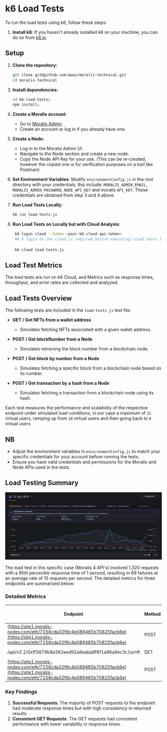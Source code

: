 # k6 Load Tests

To run the load tests using k6, follow these steps:

1. **Install k6**: If you haven't already installed k6 on your machine, you can do so from [k6.io](https://k6.io).

## Setup

2. **Clone the repository:**

    ```sh
    git clone git@github.com:mwaz/moralis-technical.git
    cd moralis-technical
    ```

3. **Install dependencies:**

    ```bash
    cd k6-load-tests;
    npm install;
    ```

4. **Create a Moralis account:**
    - Go to [Moralis Admin](https://admin.moralis.io/).
    - Create an account or log in if you already have one.

5. **Create a Node:**
    - Log in to the Moralis Admin UI.
    - Navigate to the Node section and create a new node.
    - Copy the Node API Key for your use. (This can be re-created, however the copied one is for verification purposes on a tool like Postman)

6. **Set Environment Variables**: Modify `environmentConfig.js` in the root directory with your credentials, this include: `MORALIS_ADMIN_EMAIL`, `MORALIS_ADMIN_PASSWORD`, `NODE_API_KEY` and moralis `API_KEY`. These credentials are obtained from step 3 and 4 above.

7. **Run Load Tests Locally**:

   ```bash
   k6 run load-tests.js
   ```

8. **Run Load Tests on Locally but with Cloud Analysis**:

   ```bash
    k6 login cloud --token <your-k6-cloud-api-token>
    ## A login to the cloud is required before executing cloud tests locally with cloud analysis

    k6 cloud load-tests.js 
   ```

## Load Test Metrics

The load tests are run on k6 Cloud, and Metrics such as response times, throughput, and error rates are collected and analyzed.

## Load Tests Overview

The following tests are included in the `load-tests.js` test file:

- **GET / Get NFTs from a wallet address**
  - Simulates fetching NFTs associated with a given wallet address.

- **POST / Get blockNumber from a Node**
  - Simulates retrieving the block number from a blockchain node.

- **POST / Get block by number from a Node**
  - Simulates fetching a specific block from a blockchain node based on its number.

- **POST / Get transaction by a hash from a Node**
  - Simulates fetching a transaction from a blockchain node using its hash.

Each test measures the performance and scalability of the respective endpoint under simulated load conditions, in our case a maximum of `15` virtual users, ramping up from `10` virtual users and then going back to `0` virtual users

## NB

- Adjust the environment variables in `environmentConfig.js` to match your specific credentials for your account before running the tests.
- Ensure you have valid credentials and permissions for the Moralis and Node APIs used in the tests.

## Load Testing Summary

![Load Testing Screenshot](load-testing-results.png)

The load test in this specific case (Moralis 4 API's) involved 1,320 requests with a 95th percentile response time of 1 second, resulting in 69 failures at an average rate of 15 requests per second. The detailed metrics for three endpoints are summarized below:

### Detailed Metrics

| Endpoint                                                                                         | Method | Status | Count | Min Response Time | Avg Response Time | Std Dev | P95 Response Time | Max Response Time |
|--------------------------------------------------------------------------------------------------|--------|--------|-------|-------------------|-------------------|---------|-------------------|-------------------|
| [https://site1.moralis-nodes.com/eth/7158cda32f6c4e089465b70825facb6e](https://site1.moralis-nodes.com/eth/7158cda32f6c4e089465b70825facb6e) | POST   | 200    | 987   | 244 ms            | 524 ms            | 578 ms  | 1 s               | 6 s               |
| /api/v2.2/0xff3879b8a363aed92a6eaba8f6f1a96a9ec3c1e/nft                                           | GET    | 200    | 264   | 626 ms            | 904 ms            | 184 ms  | 1 s               | 2 s               |
| [https://site1.moralis-nodes.com/eth/7158cda32f6c4e089465b70825facb6e](https://site1.moralis-nodes.com/eth/7158cda32f6c4e089465b70825facb6e) | POST   | 429    | 69    | 218 ms            | 230 ms            | 23 ms   | 240 ms            | 412 ms            |

### Key Findings

1. **Successful Requests**: The majority of POST requests to the endpoint had moderate response times but with high consistency in returned results.
2. **Consistent GET Requests**: The GET requests had consistent performance with lower variability in response times.
